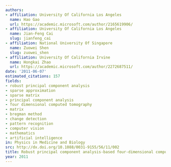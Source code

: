 ```yaml
---
authors:
- affiliation: University Of California Los Angeles
  name: Hao Gao
  url: https://academic.microsoft.com/author/2165619906/
- affiliation: University Of California Los Angeles
  name: Jian-Feng Cai
  slug: jianfeng_cai
- affiliation: National University Of Singapore
  name: Zuowei Shen
  slug: zuowei_shen
- affiliation: University Of California Irvine
  name: Hongkai Zhao
  url: https://academic.microsoft.com/author/2272687511/
date: '2011-06-07'
estimated_citations: 157
fields:
- robust principal component analysis
- sparse approximation
- sparse matrix
- principal component analysis
- four dimensional computed tomography
- matrix
- bregman method
- change detection
- pattern recognition
- computer vision
- mathematics
- artificial intelligence
in: Physics in Medicine and Biology
src: http://dx.doi.org/10.1088/0031-9155/56/11/002
title: Robust principal component analysis-based four-dimensional computed tomography
year: 2011
---
```

